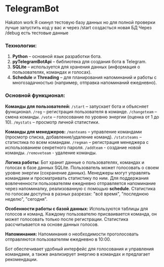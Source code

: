# TelegramBot
Hakaton work
Я скинул тестовую базу данных но для полной проверки лучше запустить код у вас и через /start создасться новая БД
Через /debug есть тестовые данные

### Технологии:
1. **Python** – основной язык разработки бота.
2. **pyTelegramBotApi** – библиотека для создания бота в Telegram.
3. **SQLite** – используется для хранения данных (информация о пользователях, командах и голосах).
4. **Schedule** и **Threading** – для планирования напоминаний и работы с многозадачностью (например, отправка напоминаний ежедневно).

### Основной функционал:
 **Команды для пользователей:**
   `/start` – запускает бота и объясняет функционал.
   `/reg` – регистрация пользователя в команде.
   `/changeteam` – смена команды.
   `/vote` – голосование по уровню энергии (оценка от 1 до 10).
   `/mystats` – просмотр личной статистики.
  
 **Команды для менеджеров:**
   `/manteams` – управление командами (просмотр списка, добавление/удаление команд).
   `/statsteams` – статистика по всем командам.
   `/regman` – регистрация менеджера с использованием секретного пароля.
   `/addteam` - создание новой команды.
   `/removeteam` - удаление команды.

 **Логика работы:**
   Бот хранит данные о пользователях, командах и голосах в базе данных SQLite.
   Пользователь может голосовать о своем уровне энергии (сохранение данных).
   Менеджеры могут управлять командами и просматривать статистику по ним.
   Для поддержания вовлеченности пользователям ежедневно отправляется напоминание через напоминалку, реализованную с помощью **schedule**.
   Статистика по голосам доступна в разных разрезах: "всё время", "последнюю неделю", "сегодня".
  
 **Особенности работы с базой данных:**
   Используются таблицы для голосов и команд.
   Каждому пользователю присваивается команда, он может голосовать только после регистрации.
   Статистика рассчитывается на основе данных голосов.

 **Напоминания:**
   Напоминания о необходимости проголосовать отправляются пользователям ежедневно в 10:00.

Бот обеспечивает удобный интерфейс для голосования и управления командами, а также анализирует энергию в командах и предлагает рекомендации.
